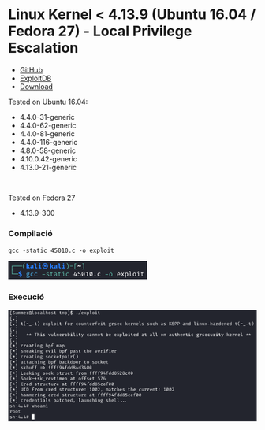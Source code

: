 # Linux Kernel < 4.13.9 (Ubuntu 16.04 / Fedora 27) - Local Privilege Escalation

- [GitHub](https://github.com/brl/grlh/tree/master)
- [ExploitDB](https://www.exploit-db.com/exploits/45010)
- [Download](./45010.c)

Tested on Ubuntu 16.04:

* 4.4.0-31-generic
* 4.4.0-62-generic
* 4.4.0-81-generic
* 4.4.0-116-generic
* 4.8.0-58-generic
* 4.10.0.42-generic
* 4.13.0-21-generic

<br>

Tested on Fedora 27
* 4.13.9-300

### Compilació

```
gcc -static 45010.c -o exploit
```

![](./img/compilacio.png)



### Execució

![](./img/execucio.png)